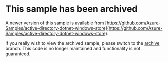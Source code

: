 # This sample has been archived

A newer version of this sample is available from [https://github.com/Azure-Samples/active-directory-dotnet-windows-store](https://github.com/Azure-Samples/active-directory-dotnet-windows-store).

If you really wish to view the archived sample, please switch to the [archive](https://github.com/azureadquickstarts/nativeclient-windowsstore/tree/complete) branch. This code is no longer maintained and functionality is not guaranteed.
